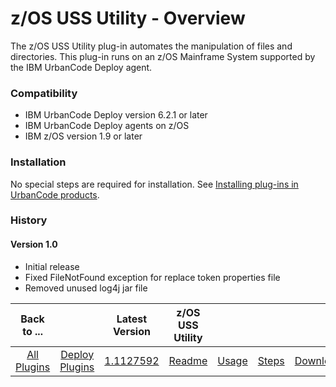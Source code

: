 
z/OS USS Utility - Overview
===========================

The z/OS USS Utility plug-in automates the manipulation of files and directories. This plug-in runs on an z/OS Mainframe System supported by the IBM UrbanCode Deploy agent.

### Compatibility

* IBM UrbanCode Deploy version 6.2.1 or later
* IBM UrbanCode Deploy agents on z/OS
* IBM z/OS version 1.9 or later

### Installation

No special steps are required for installation. See [Installing plug-ins in UrbanCode products](https://community.ibm.com/community/user/wasdevops/blogs/laurel-dickson-bull1/2022/06/13/install-plugins).

### History

#### Version 1.0

* Initial release
* Fixed FileNotFound exception for replace token properties file
* Removed unused log4j jar file


|          Back to ...          |                                |                                                                      Latest Version                                                                       |  z/OS USS Utility   ||||
|:-----------------------------:|:------------------------------:|:---------------------------------------------------------------------------------------------------------------------------------------------------------:|:-------------------:| :---: | :---: | :---: |
| [All Plugins](../../index.md) | [Deploy Plugins](../README.md) | [1.1127592](https://raw.githubusercontent.com/UrbanCode/IBM-UCD-PLUGINS/main/files/zos-replacetokens-uss/ucd-plugins-zos-replacetokens-uss-1.1127592.zip) | [Readme](README.md) |[Usage](usage.md)|[Steps](steps.md)|[Downloads](downloads.md)|
